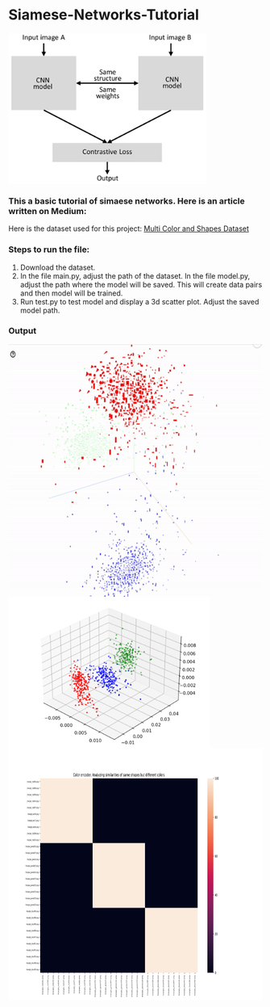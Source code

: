 # Siamese-Networks-Tutorial

<img align="center" alt="siamnet" height= "300px" src="./siamese_net.png?raw=True" />

### This a basic tutorial of simaese networks. Here is an article written on Medium: #

Here is the dataset used for this project: [Multi Color and Shapes Dataset](https://github.com/AdityaDutt/MultiColor-Shapes-Database)


### Steps to run the file:

1. Download the dataset.
2. In the file main.py, adjust the path of the dataset. In the file model.py, adjust the path where the model will be saved. This will create data pairs and then model will be trained.
3. Run test.py to test model and display a 3d scatter plot. Adjust the saved model path. 

### Output

<img align="center" alt="gif" height= "500px" src="./color.gif?raw=True" />
<br/>
<img align="center" alt="scatter" height= "300px" src="./scatter_color.png?raw=True" />
<br/>
<img align="center" alt="confmat" height= "500px" src="./conf_mat.png?raw=True" />
